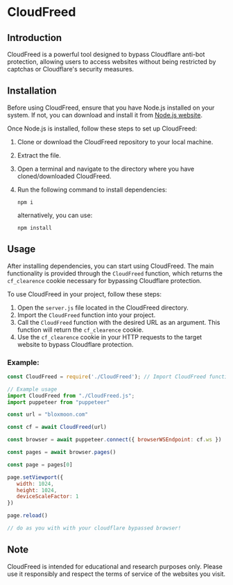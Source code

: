 # CloudFreed

## Introduction
CloudFreed is a powerful tool designed to bypass Cloudflare anti-bot protection, allowing users to access websites without being restricted by captchas or Cloudflare's security measures.

## Installation
Before using CloudFreed, ensure that you have Node.js installed on your system. If not, you can download and install it from [Node.js website](https://nodejs.org/).

Once Node.js is installed, follow these steps to set up CloudFreed:

1. Clone or download the CloudFreed repository to your local machine.
2. Extract the file.
3. Open a terminal and navigate to the directory where you have cloned/downloaded CloudFreed.
4. Run the following command to install dependencies:

    ```
    npm i
    ```
    alternatively, you can use:
    ```
    npm install
    ```
## Usage
After installing dependencies, you can start using CloudFreed. The main functionality is provided through the `CloudFreed` function, which returns the `cf_clearence` cookie necessary for bypassing Cloudflare protection.

To use CloudFreed in your project, follow these steps:

1. Open the `server.js` file located in the CloudFreed directory.
2. Import the `CloudFreed` function into your project.
3. Call the `CloudFreed` function with the desired URL as an argument. This function will return the `cf_clearence` cookie.
4. Use the `cf_clearence` cookie in your HTTP requests to the target website to bypass Cloudflare protection.

### Example:
```javascript
const CloudFreed = require('./CloudFreed'); // Import CloudFreed function

// Example usage
import CloudFreed from "./CloudFreed.js";
import puppeteer from "puppeteer"

const url = "bloxmoon.com"

const cf = await CloudFreed(url)

const browser = await puppeteer.connect({ browserWSEndpoint: cf.ws })

const pages = await browser.pages()

const page = pages[0]

page.setViewport({
   width: 1024,
   height: 1024,
   deviceScaleFactor: 1
})

page.reload()

// do as you with with your cloudflare bypassed browser!
```

## Note
CloudFreed is intended for educational and research purposes only. Please use it responsibly and respect the terms of service of the websites you visit.
